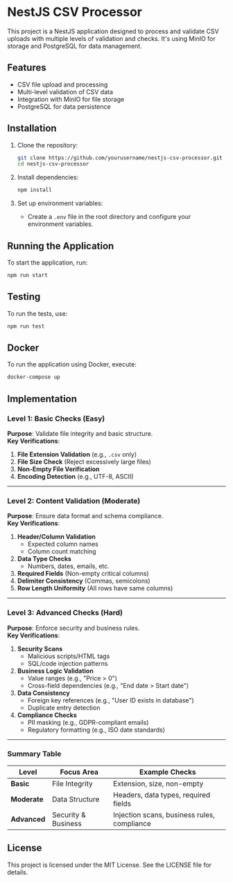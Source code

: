 # NestJS CSV Processor

This project is a NestJS application designed to process and validate CSV uploads with multiple levels of validation and checks. It's using MinIO for storage and PostgreSQL for data management.

## Features

- CSV file upload and processing
- Multi-level validation of CSV data
- Integration with MinIO for file storage
- PostgreSQL for data persistence

## Installation

1. Clone the repository:
   ```bash
   git clone https://github.com/yourusername/nestjs-csv-processor.git
   cd nestjs-csv-processor
   ```

2. Install dependencies:
   ```bash
   npm install
   ```

3. Set up environment variables:
   - Create a `.env` file in the root directory and configure your environment variables.

## Running the Application

To start the application, run:
```bash
npm run start
```

## Testing

To run the tests, use:
```bash
npm run test
```

## Docker

To run the application using Docker, execute:
```bash
docker-compose up
```

## Implementation

### **Level 1: Basic Checks (Easy)**  
**Purpose**: Validate file integrity and basic structure.  
**Key Verifications**:  
1. **File Extension Validation** (e.g., `.csv` only)  
2. **File Size Check** (Reject excessively large files)  
3. **Non-Empty File Verification**  
4. **Encoding Detection** (e.g., UTF-8, ASCII)  

---

### **Level 2: Content Validation (Moderate)**  
**Purpose**: Ensure data format and schema compliance.  
**Key Verifications**:  
1. **Header/Column Validation**  
   - Expected column names  
   - Column count matching  
2. **Data Type Checks**  
   - Numbers, dates, emails, etc.  
3. **Required Fields** (Non-empty critical columns)  
4. **Delimiter Consistency** (Commas, semicolons)  
5. **Row Length Uniformity** (All rows have same columns)  

---

### **Level 3: Advanced Checks (Hard)**  
**Purpose**: Enforce security and business rules.  
**Key Verifications**:  
1. **Security Scans**  
   - Malicious scripts/HTML tags  
   - SQL/code injection patterns  
2. **Business Logic Validation**  
   - Value ranges (e.g., "Price > 0")  
   - Cross-field dependencies (e.g., "End date > Start date")  
3. **Data Consistency**  
   - Foreign key references (e.g., "User ID exists in database")  
   - Duplicate entry detection  
4. **Compliance Checks**  
   - PII masking (e.g., GDPR-compliant emails)  
   - Regulatory formatting (e.g., ISO date standards)  

---

### **Summary Table**  
| **Level**       | **Focus Area**       | **Example Checks**                              |  
|-----------------|----------------------|-----------------------------------------------|  
| **Basic**       | File Integrity       | Extension, size, non-empty                    |  
| **Moderate**    | Data Structure       | Headers, data types, required fields          |  
| **Advanced**    | Security & Business  | Injection scans, business rules, compliance  |

## License

This project is licensed under the MIT License. See the LICENSE file for details.
